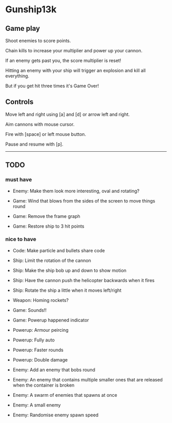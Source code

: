 # Gunship13k

## Game play

Shoot enemies to score points.

Chain kills to increase your multiplier and power up your cannon.

If an enemy gets past you, the score multiplier is reset!

Hitting an enemy with your ship will trigger an explosion and kill all everything.

But if you get hit three times it's Game Over!

## Controls

Move left and right using [a] and [d] or arrow left and right.

Aim cannons with mouse cursor.

Fire with [space] or left mouse button.

Pause and resume with [p].

---

## TODO

### must have

* Enemy: Make them look more interesting, oval and rotating?

* Game: Wind that blows from the sides of the screen to move things round

* Game: Remove the frame graph
* Game: Restore ship to 3 hit points

### nice to have

* Code: Make particle and bullets share code

* Ship: Limit the rotation of the cannon
* Ship: Make the ship bob up and down to show motion
* Ship: Have the cannon push the helicopter backwards when it fires
* Ship: Rotate the ship a little when it moves left/right

* Weapon: Homing rockets?

* Game: Sounds!!
* Game: Powerup happened indicator

* Powerup: Armour peircing
* Powerup: Fully auto
* Powerup: Faster rounds
* Powerup: Double damage

* Enemy: Add an enemy that bobs round
* Enemy: An enemy that contains multiple smaller ones that are released when the container is broken
* Enemy: A swarm of enemies that spawns at once
* Enemy: A small enemy
* Enemy: Randomise enemy spawn speed
